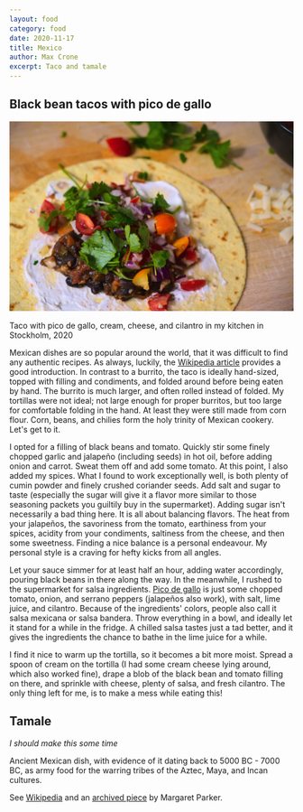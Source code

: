 ```yaml
---
layout: food
category: food
date: 2020-11-17
title: Mexico
author: Max Crone
excerpt: Taco and tamale
---
```


## Black bean tacos with pico de gallo
<picture>
    <source srcset="/assets/img/2020-11-17-taco_1280.webp" type="image/webp">
    <img src="/assets/img/2020-11-17-taco_1280.jpg">
</picture>
<p class="picture-subscript">Taco with pico de gallo, cream, cheese, and cilantro in my kitchen in Stockholm, 2020</p>

Mexican dishes are so popular around the world, that it was difficult to find any authentic recipes.
As always, luckily, the [Wikipedia article](https://en.wikipedia.org/wiki/Taco) provides a good introduction.
In contrast to a burrito, the taco is ideally hand-sized, topped with filling and condiments, and folded around before being eaten by hand.
The burrito is much larger, and often rolled instead of folded.
My tortillas were not ideal; not large enough for proper burritos, but too large for comfortable folding in the hand.
At least they were still made from corn flour.
Corn, beans, and chilies form the holy trinity of Mexican cookery.
Let's get to it.

I opted for a filling of black beans and tomato.
Quickly stir some finely chopped garlic and jalapeño (including seeds) in hot oil, before adding onion and carrot.
Sweat them off and add some tomato.
At this point, I also added my spices.
What I found to work exceptionally well, is both plenty of cumin powder and finely crushed coriander seeds.
Add salt and sugar to taste (especially the sugar will give it a flavor more similar to those seasoning packets you guiltily buy in the supermarket).
Adding sugar isn't necessarily a bad thing here.
It is all about balancing flavors.
The heat from your jalapeños, the savoriness from the tomato, earthiness from your spices, acidity from your condiments, saltiness from the cheese, and then some sweetness.
Finding a nice balance is a personal endeavour.
My personal style is a craving for hefty kicks from all angles.

Let your sauce simmer for at least half an hour, adding water accordingly, pouring black beans in there along the way.
In the meanwhile, I rushed to the supermarket for salsa ingredients.
[Pico de gallo](https://en.wikipedia.org/wiki/Pico_de_gallo) is just some chopped tomato, onion, and serrano peppers (jalapeños also work), with salt, lime juice, and cilantro.
Because of the ingredients' colors, people also call it salsa mexicana or salsa bandera.
Throw everything in a bowl, and ideally let it stand for a while in the fridge.
A chilled salsa tastes just a tad better, and it gives the ingredients the chance to bathe in the lime juice for a while.

I find it nice to warm up the tortilla, so it becomes a bit more moist.
Spread a spoon of cream on the tortilla (I had some cream cheese lying around, which also worked fine), drape a blob of the black bean and tomato filling on there, and sprinkle with cheese, plenty of salsa, and fresh cilantro.
The only thing left for me, is to make a mess while eating this!

## Tamale
*I should make this some time*

Ancient Mexican dish, with evidence of it dating back to 5000 BC - 7000 BC, as army food for the warring tribes of the Aztec, Maya, and Incan cultures.

See [Wikipedia](https://en.wikipedia.org/wiki/Tamale) and an [archived piece](https://web.archive.org/web/20080502160526/http://www.iccjournal.biz/StudentScholars/Undergraduate/history_of_mexican_cuisine.htm) by Margaret Parker.
